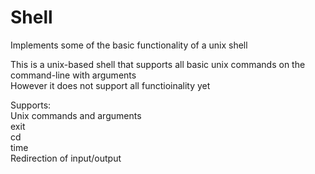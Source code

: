 # Shell
Implements some of the basic functionality of a unix shell

This is a unix-based shell that supports all basic unix commands on the command-line with arguments <br />
However it does not support all functioinality yet

Supports: <br />
Unix commands and arguments <br />
exit <br />
cd <br />
time <br />
Redirection of input/output
